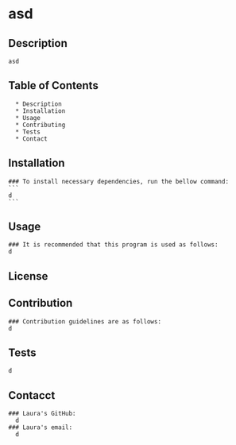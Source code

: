 # asd

  ## Description
    asd

  ## Table of Contents
      * Description
      * Installation
      * Usage
      * Contributing
      * Tests
      * Contact
  
  ## Installation
    ### To install necessary dependencies, run the bellow command:
    ```
    d
    ```

  ## Usage
    ### It is recommended that this program is used as follows: 
    d

  ## License
    

  ## Contribution
    ### Contribution guidelines are as follows:
    d

  ## Tests
    d

  ## Contacct
    ### Laura's GitHub:
      d
    ### Laura's email:
      d